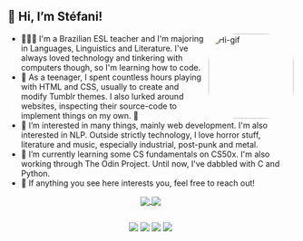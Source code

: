 ## 👋 Hi, I’m Stéfani! 
<img align="right" alt="Hi-gif" height="150" style="border-radius:50px;" src="https://media3.giphy.com/media/Ri98Ht4Q9hczOeHC1E/giphy.gif?cid=790b7611cd666df253c511afb3de33e27d1e1a044eef099d&rid=giphy.gif&ct=s"> 

- 👩🏽‍🦱 I'm a Brazilian ESL teacher and I'm majoring in Languages, Linguistics and Literature. I've always loved technology and tinkering with computers though, so I'm learning how to code. 
- 🎀 As a teenager, I spent countless hours playing with HTML and CSS, usually to create and modify Tumblr themes. I also lurked around websites, inspecting their source-code to implement things on my own. 👀
- 🦇 I’m interested in many things, mainly web development. I'm also interested in NLP. Outside strictly technology, I love horror stuff, literature and music, especially industrial, post-punk and metal.
- 🌱 I’m currently learning some CS fundamentals on CS50x. I'm also working through The Odin Project. Until now, I've dabbled with C and Python.
- 💞️ If anything you see here interests you, feel free to reach out!

<div align="center">
  <a href="https://stefanirodrigues.carrd.com">
  <img align="center" src="https://github-readme-stats.vercel.app/api?username=stefanirodrigues&show_icons=true&theme=dracula&include_all_commits=true&count_private=true"/>
  <img align="center" src="https://github-readme-stats.vercel.app/api/top-langs/?username=stefanirodrigues&layout=compact&langs_count=7&theme=dracula"/>
</div>
  
##
  
<div align="center"> 
  <a href = "mailto:stefanirodrigues@live.com"><img src="https://img.shields.io/badge/Microsoft_Outlook-0078D4?style=for-the-badge&logo=microsoft-outlook&logoColor=white" target="_blank"></a>
  <a href="https://www.linkedin.com/in/stefanirodrigues/" target="_blank"><img src="https://img.shields.io/badge/-LinkedIn-%230077B5?style=for-the-badge&logo=linkedin&logoColor=white" target="_blank"></a>
   <a href="https://www.youtube.com/user/StefaniRd" target="_blank"><img src="https://img.shields.io/badge/YouTube-FF0000?style=for-the-badge&logo=youtube&logoColor=white" target="_blank"></a>
  <a href="https://open.spotify.com/user/stefanirodrigues" target="_blank"><img src="https://img.shields.io/badge/Spotify-1ED760?&style=for-the-badge&logo=spotify&logoColor=white" target="_blank"></a>
 </div>

<!---
stefanirodrigues/stefanirodrigues is a ✨ special ✨ repository because its `README.md` (this file) appears on your GitHub profile.
You can click the Preview link to take a look at your changes.
--->
